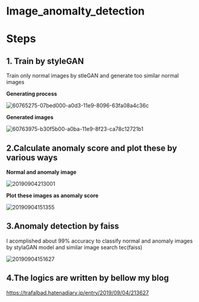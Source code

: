 # Image_anomalty_detection

# Steps

## 1. Train by styleGAN

Train only normal images by stleGAN and generate too similar normal images

<b>Generating process</b>

![60765275-07bed000-a0d3-11e9-8096-63fa08a4c36c](https://user-images.githubusercontent.com/48679574/84467695-dc1b7100-acb7-11ea-9cc0-a0d1541671c7.GIF)


<b>Generated images</b>

![60763975-b30f5b00-a0ba-11e9-8f23-ca78c12721b1](https://user-images.githubusercontent.com/48679574/84467703-e0e02500-acb7-11ea-858e-da572a164309.png)


## 2.Calculate anomaly score and plot these by various ways

<b>Normal and anomaly image</b>

![20190904213001](https://user-images.githubusercontent.com/48679574/84467756-053c0180-acb8-11ea-9adf-7cd0b547d7c3.jpg)

<b>Plot these images as anomaly score</b>

![20190904151355](https://user-images.githubusercontent.com/48679574/84467758-0705c500-acb8-11ea-9f62-c9323e33a31c.png)


## 3.Anomaly detection by faiss

I acomplished about 99% accuracy to classify normal and anomaly images by stylaGAN model and similar image search tec(faiss)




![20190904151627](https://user-images.githubusercontent.com/48679574/84467759-09681f00-acb8-11ea-92f5-0e6b0babfc95.png)




## 4.The logics are written by bellow my blog

https://trafalbad.hatenadiary.jp/entry/2019/09/04/213627
